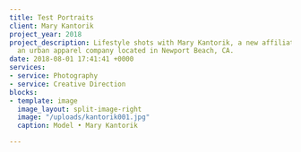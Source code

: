 ```yaml
---
title: Test Portraits
client: Mary Kantorik
project_year: 2018
project_description: Lifestyle shots with Mary Kantorik, a new affiliate for XOMandySue,
  an urban apparel company located in Newport Beach, CA.
date: 2018-08-01 17:41:41 +0000
services:
- service: Photography
- service: Creative Direction
blocks:
- template: image
  image_layout: split-image-right
  image: "/uploads/kantorik001.jpg"
  caption: Model • Mary Kantorik

---
```

